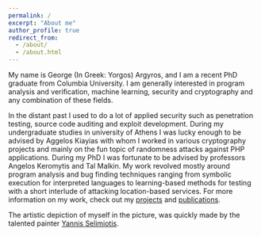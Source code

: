 ```yaml
---
permalink: /
excerpt: "About me"
author_profile: true
redirect_from: 
  - /about/
  - /about.html
---
```


My name is George (In Greek: Yorgos) Argyros, and I am a recent PhD graduate from Columbia University. I am generally interested in program analysis and verification, machine learning, security and cryptography and any combination of these  fields.

In the distant past I used to do a lot of applied security such as penetration testing, source code auditing and exploit development. During my undergraduate studies in university of Athens I was lucky enough to be advised by Aggelos Kiayias with whom I worked in various cryptography projects and mainly on the fun topic of randomness attacks against PHP applications. 
During my PhD I was fortunate to be advised by professors Angelos Keromytis and Tal Malkin. My work revolved mostly around program analysis and bug finding techniques ranging from symbolic execution 
for interpreted languages to learning-based methods for testing with a short interlude of attacking location-based services.
For more information on my work, check out my [projects](/projects/) and [publications](/publications/).

The artistic depiction of myself in the picture, was quickly made by the talented painter [Yannis Selimiotis](https://www.instagram.com/yiannis.selimiotis/).
